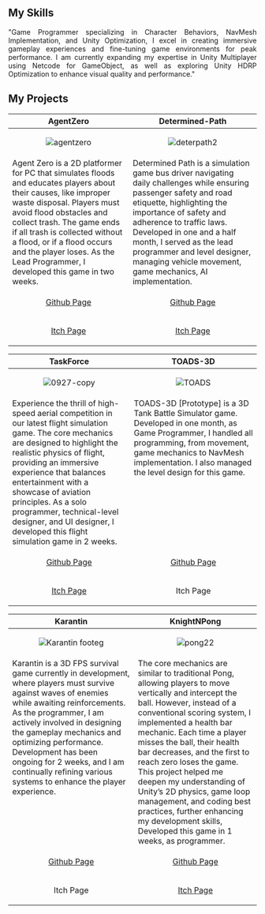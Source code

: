<h2>My Skills</h2>
<p align="justify">"Game Programmer specializing in Character Behaviors, NavMesh Implementation, and Unity Optimization, I excel in creating immersive gameplay experiences and fine-tuning game environments for peak performance. I am currently expanding my expertise in Unity Multiplayer using Netcode for GameObject, as well as exploring Unity HDRP Optimization to enhance visual quality and performance."</p>
  
<h2>My Projects</h2> 

<!-- ============================================= --><!-- ============================================= --><!-- ============================================= --><!-- ============================================= --><!-- ============================================= --><!-- ============================================= --><!-- ============================================= --><!-- ============================================= --><!-- ============================================= --><!-- ============================================= -->
<table>
  <thead>
    <tr>
      <th width="500px" align="center">AgentZero</th>
      <th width="500px" align="center">Determined-Path</th>
    </tr>
  </thead>
  <tbody>
  <tr width="500px" align="center">
  <td>

![agentzero](https://github.com/user-attachments/assets/ef3e0156-115e-40af-8173-5c0a27765fd2)

  </td>
  <td>

![deterpath2](https://github.com/user-attachments/assets/eb847aa5-584a-45d4-aa9f-5444eab83df3)

  </td>
  </tr>
  <tr width="500px">
  <td valign="text-top">
Agent Zero is a 2D platformer for PC that simulates floods and educates players about their causes, like improper waste disposal. Players must avoid flood obstacles and collect trash. The game ends if all trash is collected without a flood, or if a flood occurs and the player loses. As the Lead Programmer, I developed this game in two weeks.
  </td>
  <td valign="text-top">
Determined Path is a simulation game bus driver navigating daily challenges while ensuring passenger safety and road etiquette, highlighting the importance of safety and adherence to traffic laws. Developed in one and a half month, I served as the lead programmer and level designer, managing vehicle movement, game mechanics, AI implementation.
  </td>
  </tr>

  <tr width="500px" align="center">
  <td valign="text-top">
<p width="500px" align="center"><a href="https://github.com/TottAditS/AgentZero">Github Page</p>
  </td>
  <td valign="text-top">
<p width="500px" align="center"><a href="https://github.com/TottAditS/Determined-Path">Github Page</p>
  </td>
  </tr>

  <tr width="500px" align="center">
  <td valign="text-top">
<p width="500px" align="center"><a href="https://tottadits.itch.io/agent-zero">Itch Page</p>
  </td>
  <td valign="text-top">
<p width="500px" align="center"><a href="https://juan-xavier.itch.io/determined-path">Itch Page</p>
  </td>
  </tr>
  

  </tbody>
</table>
<!-- ============================================= --><!-- ============================================= --><!-- ============================================= --><!-- ============================================= --><!-- ============================================= --><!-- ============================================= --><!-- ============================================= --><!-- ============================================= --><!-- ============================================= --><!-- ============================================= --><!-- ============================================= --><!-- ============================================= --><!-- ============================================= -->
<table>
  <thead>
    <tr>
      <th width="500px" align="center">TaskForce</th>
      <th width="500px" align="center">TOADS-3D</th>
    </tr>
  </thead>
  <tbody>
  <tr width="500px" align="center">
  <td>

![0927-copy](https://github.com/user-attachments/assets/4988a032-071b-4342-be22-9db5a2dda57d)

  </td>
  <td>

![TOADS](https://github.com/user-attachments/assets/8089446a-c111-40b6-91bd-9cd2797ebe96)

  </td>
  </tr>
  <tr width="500px">
  <td valign="text-top">
Experience the thrill of high-speed aerial competition in our latest flight simulation game. The core mechanics are designed to highlight the realistic physics of flight, providing an immersive experience that balances entertainment with a showcase of aviation principles. As a solo programmer, technical-level designer, and UI designer, I developed this flight simulation game in 2 weeks.
  </td>
  <td valign="text-top">
TOADS-3D [Prototype] is a 3D Tank Battle Simulator game. Developed in one month, as Game Programmer, I handled all programming, from movement, game mechanics to NavMesh implementation. I also managed the level design for this game.
  </td>
  </tr>

  <tr width="500px" align="center">
  <td valign="text-top">
<p width="500px" align="center"><a href="https://github.com/TottAditS/TaskForce">Github Page</p>
  </td>
  <td valign="text-top">
<p width="500px" align="center"><a href="https://github.com/TottAditS/TOADS-3D">Github Page</p>
  </td>
  </tr>
 
  <tr width="500px" align="center">
  <td valign="text-top">
<p width="500px" align="center"><a href="https://tottadits.itch.io/taskforce">Itch Page</p>
  </td>
  <td valign="text-top">
Itch Page
  </td>
  </tr>

  </tbody>
</table>
<!-- ============================================= --><!-- ============================================= --><!-- ============================================= --><!-- ============================================= --><!-- ============================================= --><!-- ============================================= --><!-- ============================================= --><!-- ============================================= --><!-- ============================================= --><!-- ============================================= --><!-- ============================================= --><!-- ============================================= --><!-- ============================================= -->
<table>
  <thead>
    <tr>
      <th width="500px" align="center">Karantin</th>
      <th width="500px" align="center">KnightNPong</th>
    </tr>
  </thead>
  <tbody>
  <tr width="500px" align="center">
  <td>

![Karantin footeg](https://github.com/user-attachments/assets/9de334a8-f9f9-4998-b84c-99a92292fecb)

  </td>
  <td>

![pong22](https://github.com/user-attachments/assets/fb460e0e-c891-4abd-b556-de34d54519a2)

  </td>
  </tr>
  <tr width="500px">
  <td valign="text-top">
Karantin is a 3D FPS survival game currently in development, where players must survive against waves of enemies while awaiting reinforcements. As the programmer, I am actively involved in designing the gameplay mechanics and optimizing performance. Development has been ongoing for 2 weeks, and I am continually refining various systems to enhance the player experience.
  </td>
  <td valign="text-top">
The core mechanics are similar to traditional Pong, allowing players to move vertically and intercept the ball. However, instead of a conventional scoring system, I implemented a health bar mechanic. Each time a player misses the ball, their health bar decreases, and the first to reach zero loses the game. This project helped me deepen my understanding of Unity’s 2D physics, game loop management, and coding best practices, further enhancing my development skills, Developed this game in 1 weeks, as programmer.
  </td>
  </tr>

  <tr width="500px" align="center">
  <td valign="text-top">
<p width="500px" align="center"><a href="https://github.com/TottAditS/Karantin">Github Page</p>
  </td>
  <td valign="text-top">
<p width="500px" align="center"><a href="https://github.com/TottAditS/KnightsNPongs">Github Page</p>
  </td>
  </tr>
 
  <tr width="500px" align="center">
  <td valign="text-top">
Itch Page
  </td>
  <td valign="text-top">
<p width="500px" align="center"><a href="https://tottadits.itch.io/knightnpong">Itch Page</p>
  </td>
  </tr>

  </tbody>
</table>
<!-- ============================================= --><!-- ============================================= --><!-- ============================================= --><!-- ============================================= --><!-- ============================================= --><!-- ============================================= --><!-- ============================================= --><!-- ============================================= --><!-- ============================================= --><!-- ============================================= --><!-- ============================================= --><!-- ============================================= --><!-- ============================================= -->




<!-- ============================================= --><!-- ============================================= --><!-- ============================================= --><!-- ============================================= --><!-- ============================================= --><!-- ============================================= --><!-- ============================================= --><!-- ============================================= --><!-- ============================================= --><!-- ============================================= --><!-- ============================================= --><!-- ============================================= --><!-- ============================================= -->
